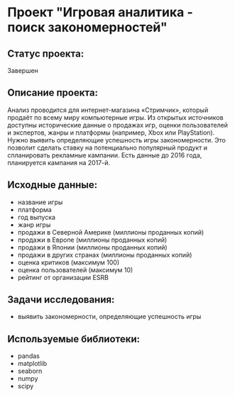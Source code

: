 # Проект "Игровая аналитика - поиск закономерностей"
## Статус проекта: 
Завершен

## Описание проекта:
Анализ проводится для интернет-магазина «Стримчик», который продаёт по всему миру компьютерные игры. Из открытых источников доступны исторические данные о продажах игр, оценки пользователей и экспертов, жанры и платформы (например, Xbox или PlayStation). Нужно выявить определяющие успешность игры закономерности. Это позволит сделать ставку на потенциально популярный продукт и спланировать рекламные кампании.
Есть данные до 2016 года, планируется кампания на 2017-й.

## Исходные данные:
- название игры
- платформа
- год выпуска
- жанр игры
- продажи в Северной Америке (миллионы проданных копий)
- продажи в Европе (миллионы проданных копий)
- продажи в Японии (миллионы проданных копий)
- продажи в других странах (миллионы проданных копий)
- оценка критиков (максимум 100)
- оценка пользователей (максимум 10)
- рейтинг от организации ESRB

## Задачи исследования:
- выявить закономерности, определяющие успешность игры 

## Используемые библиотеки:
- pandas
- matplotlib
- seaborn
- numpy
- scipy
